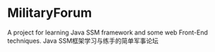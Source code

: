 # MilitaryForum
A project for learning Java SSM framework and some web Front-End techniques.
Java SSM框架学习与练手的简单军事论坛
